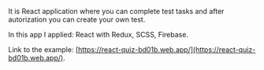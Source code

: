 It is React application where you can complete test tasks and after autorization you can create your own test.

In this app I applied: React with Redux, SCSS, Firebase.

Link to the example: [https://react-quiz-bd01b.web.app/](https://react-quiz-bd01b.web.app/).

